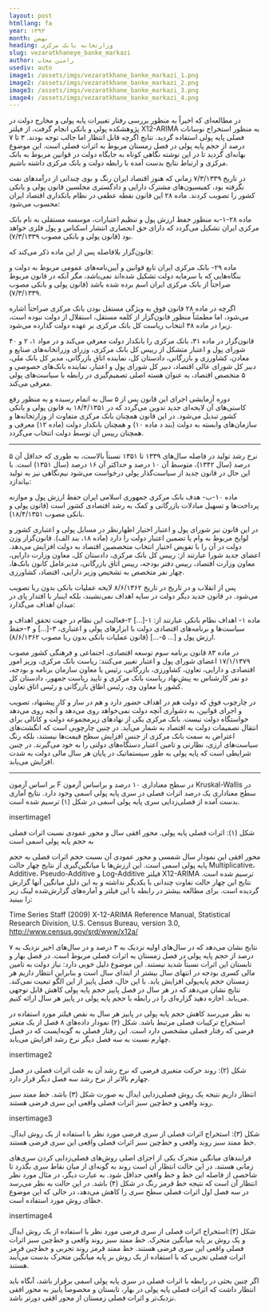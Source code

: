 ```yaml
---
layout: post
htmllang: fa
year: ۱۳۹۳
month: بهمن
heading: وزارتخانه بانک مرکزی
slug: vezaratkhaneye_banke_markazi
author: رامین مجاب
usediv: auto
image1: /assets/imgs/vezaratkhane_banke_markazi_1.png
image2: /assets/imgs/vezaratkhane_banke_markazi_2.png
image3: /assets/imgs/vezaratkhane_banke_markazi_3.png
image4: /assets/imgs/vezaratkhane_banke_markazi_4.png
---
```


در مطالعه‌ای که اخیراً به منظور بررسی رفتار تغییرات پایه پولی و مخارج دولت در پژوهشکده پولی و بانکی انجام گرفت، از فیلتر X12-ARIMA به منظور استخراج نوسانات فصلی پایه پولی استفاده گردید. نتایج اگرچه قابل انتظار اما جالب توجه بودند. ۳ تا ۷ درصد از حجم پایه پولی در فصل زمستان مربوط به اثرات فصلی است. این موضوع بهانه‌ای گردید تا در این نوشته نگاهی کوتاه به جایگاه دولت در قوانین مربوط به بانک مرکزی و ارتباط نتایج بدست آمده با رابطه دولت و بانک مرکزی داشته باشیم.

در تاریخ ۷/۳/۱۳۳۹ زمانی که هنوز اقتصاد ایران رنگ و بوی چندانی از درآمدهای نفت نگرفته بود، کمیسیون‌های مشترک دارایی و دادگستری مجلسین قانون پولی و بانکی کشور را تصویب کردند. ماده ۲۸ این قانون نقطه عطفی در نظام بانکداری اقتصاد ایران محسوب می‌شود:

ماده ۲۸-۱-به منظور حفظ ارزش پول و تنظیم اعتبارات، موسسه مستقلی به نام بانک مرکزی ایران تشکیل می‌گردد که دارای حق انحصاری انتشار اسکناس و پول فلزی خواهد بود (قانون پولی و بانکی مصوب ۷/۳/۱۳۳۹).

قانون‌گزار بلافاصله پس از این ماده ذکر می‌کند که:

ماده ۲۹- بانک مرکزی ایران تابع قوانین و آیین‌نامه‌های عمومی مربوط به دولت و بنگاه‌هایی که با سرمایه دولت تشکیل شده‌اند نمی‌باشد، مگر آنکه در قانون مربوط صراحتاً از بانک مرکزی ایران اسم برده شده باشد (قانون پولی و بانکی مصوب ۷/۳/۱۳۳۹).

اگرچه در ماده ۲۸ قانون فوق به ویژگی مستقل بودن بانک مرکزی صراحتاً اشاره می‌شود، اما مطمئناً منظور قانون‌گزار از کلمه مستقل، استقلال از دولت نبوده است، زیرا در ماده ۳۸ انتخاب ریاست کل بانک مرکزی بر عهده دولت گذارده می‌شود.

قانون‌گزار در ماده ۳۱، بانک مرکزی را بانکدار دولت معرفی می‌کند و در مواد ۱، ۲ و ۴۰ شورای پول و اعتبار متشکل از رییس کل بانک مرکزی، وزرای وزراتخانه‌های صنایع و معادن، کشاورزی و بازرگانی، دادستان کل، نماینده اتاق بازرگانی، مدیر کل بانک ملی، دبیر کل شورای عالی اقتصاد، دبیر کل شورای پول و اعتبار، نماینده بانک‌های خصوصی و ۵ متخصص اقتصاد، به عنوان هسته اصلی تصمیم‌گیری در رابطه با سیاست‌های پولی معرفی می‌کند.

دوره آزمایشی اجرای این قانون پس از ۵ سال به اتمام رسیده و به منظور رفع کاستی‌های آن لایحه‌ای جدید تدوین می‌گردد که در ۱۸/۴/۱۳۵۱ به قانون پولی و بانکی کشور تبدیل می‌شود. در این قانون همچنان بانک مرکزی متفاوت از وزارتخانه‌ها و سازمان‌های وابسته به دولت (بند د ماده ۱۰) و همچنان بانکدار دولت (ماده ۱۲) معرفی و همچنان رییس آن توسط دولت انتخاب می‌گردد.

***

نرخ رشد تولید در فاصله سال‌های ۱۳۳۹ تا ۱۳۵۱ نسبتاً بالاست، به طوری که حداقل آن ۵ درصد (سال ۱۳۴۲)، متوسط آن ۱۰ درصد و حداکثر آن ۱۶ درصد (سال ۱۳۵۱) است. با این حال در قانون جدید از سیاست‌گذار پولی درخواست می‌شود نیم‌نگاهی نیز به تولید بیاندازد:

ماده ۱۰-ب- هدف بانک مرکزی جمهوری اسلامی ایران حفظ ارزش پول و موازنه پرداخت‌ها و تسهیل مبادلات بازرگانی و کمک به رشد اقتصادی کشور است (قانون پولی و بانکی مصوب ۱۸/۴/۱۳۵۱).

در این قانون نیز شورای پول و اعتبار اختیار اظهارنظر در مسايل پولی و اعتباری کشور و لوایح مربوط به وام یا تضمین اعتبار دولت را دارد (ماده ۱۸، بند الف). قانون‌گزار وزن دولت در آن را با تفویض اختیار انتخاب متخصصین اقتصاد به دولت افزایش می‌دهد. اعضای جدید شورا عبارتند از: رییس کل بانک مرکزی، دادستان کل، معاون وزارت دارایی، معاون وزارت اقتصاد، رییس دفتر بودجه، رییس اتاق بازرگانی، مدیرعامل کانون بانک‌ها، چهار نفر متخصص به تشخیص وزیر دارایی، اقتصاد، کشاورزی.

پس از انقلاب و در تاریخ در تاریخ ۸/۶/۱۳۶۲ لایحه عملیات بانکی بدون ربا تصویب می‌شود. در قانون جدید دیگر دولت در سایه اهداف نمی‌نشیند، بلکه اینبار با اقتدار پای در میدان اهداف می‌گذارد:

ماده ۱- اهداف نظام بانکی عبارتند از: ۱-[...] ۲-فعالیت این نظام در جهت تحقق اهداف و سیاست‌ها و برنامه‌های اقتصادی دولت با ابزارهای پولی و اعتباری، ۳-[...] و ۴-حفظ ارزش پول و [... ۵-...] (قانون عملیات بانکی بدون ربا مصوب ۸/۶/۱۳۶۲).

در ماده ۸۳ قانون برنامه سوم توسعه اقتصادی، اجتماعی و فرهنگی کشور  مصوب ۱۷/۱/۱۳۷۹ اعضای شورای پول و اعتبار تغییر می‌کنند: ریاست بانک مرکزی، وزیر امور اقتصادی و دارایی، تعاون، کشاورزی، بازرگانی، رئیس یا معاون سازمان برنامه و بودجه، دو نفر کارشناس به پیش‌نهاد ریاست بانک مرکزی و تایید ریاست جمهور، دادستان کل کشور یا معاون وی، رئیس اطاق بازرگانی و رئیس اتاق تعاون.

در چارچوب فوق که دولت هم در اهداف حضور دارد و هم در ساز و کار پیشنهاد، تصویب و اجرای قوانین، به دشواری آنچه دولت نمی‌خواهد روی می‌دهد و آنچه روی می‌دهد خواستگاه دولت نیست. بانک مرکزی یکی از نهادهای زیرمجموعه دولت و کانالی برای انتقال تصمیمات دولت به اقتصاد به شمار می‌آید. در چنین چارچوبی است که انگشت‌های اعتراض به سمت بانک مرکزی از جنس افزایش سطح قیمت‌ها نیستند، بلکه رنگ سیاست‌های ارزی، نظارتی و تامین اعتبار دستگاه‌های دولتی را به خود می‌گیرند. در چنین شرایطی است که پایه پولی به طور سیستماتیک در پایان هر سال مالی دولت به شدت افزایش می‌یابد.

***

بر اساس آزمون F در سطح معناداری ۱۰ درصد و براساس آزمون Kruskal-Wallis در سطح معناداری یک درصد اثرات فصلی در سری پایه پولی اسمی وجود دارد. نتایج آماری بدست آمده از فصلی‌زدایی سری پایه پولی اسمی در شکل (۱) ترسیم شده است.

insertimage1

شکل (۱): اثرات فصلی پایه پولی. محور افقی سال و محور عمودی نسبت اثرات فصلی به حجم پایه پولی اسمی است

محور افقی این نمودار سال شمسی و محور عمودی آن نسبت حجم اثرات فصلی به حجم پایه پولی اسمی است. این ارزش‌ها با میانگین‌گیری از نتایج چهار حالت Multiplicative، Additive، Pseudo-Additive  و Log-Additive فیلتر X12-ARIMA ترسیم شده است. نتایج این چهار حالت تفاوت چندانی با یکدیگر نداشته و به این دلیل میانگین آنها گزارش گردیده است. برای مطالعه بیشتر در رابطه با این فیلتر و آماره‌های گزارش‌شده لینک زیر را ببینید:

Time Series Staff (2009) X-12-ARIMA Reference Manual, Statistical Research Division, U.S. Census Bureau, version 3.0, http://www.census.gov/srd/www/x12a/

نتایج نشان می‌دهد که در سال‌های اولیه نزدیک به ۳ درصد و در سال‌های اخیر نزدیک به ۷ درصد از حجم پایه پولی در فصل زمستان به اثرات فصلی مربوط است. در فصل بهار و تابستان این اثرات نسبتاً شدید نیستند. این موضوع دلیل خوبی دارد: نیاز دولت به تامین مالی کسری بودجه در انتهای سال بیشتر از ابتدای سال است و بنابراین انتظار داریم هر زمستان حجم پایه‌پولی افزایش یابد. با این حال، فصل پاییز از این الگو تبعیت نمی‌کند. نتایج نشان می‌دهد که در هر سال در فصل پاییز حجم پایه پولی کاهش قابل توجهی می‌یابد. اجازه دهید گزاره‌ای را در رابطه با حجم پایه پولی در پاییز هر سال ارائه کنیم.

به نظر می‌رسد کاهش حجم پایه پولی در پاییز هر سال به نقص فیلتر مورد استفاده در استخراج ترکیبات فصلی مرتبط باشد. شکل (۲) نمودار داده‌های ۸ فصل از یک متغیر فرضی که رفتار فصلی مشخصی دارد است. این رفتار فصلی به گونه‌ایست که در فصل چهارم نسبت به سه فصل دیگر نرخ رشد افزایش می‌یابد.

insertimage2

شکل (۲): روند حرکت متغیری فرضی که نرخ رشد آن به علت اثرات فصلی در فصل چهارم بالاتر از نرخ رشد سه فصل دیگر قرار دارد.

انتظار داریم نتیجه یک روش فصلی‌زدایی ایدآل به صورت شکل (۳) باشد. خط ممتد سبز روند واقعی و خط‌چین سبز اثرات فصلی واقعی این سری فرضی هستند.

insertimage3

شکل (۳): استخراج اثرات فصلی از سری فرضی مورد نظر با استفاده از یک روش ایدآل. خط ممتد سبز روند واقعی و خط‌چین سبز اثرات فصلی واقعی این سری فرضی هستند.

فرایندهای میانگین متحرک یکی از اجزای اصلی روش‌های فصلی‌زدایی کردن سری‌های زمانی هستند. در این حالت انتظار آن است روند به گونه‌ای از میان نقاط سری بگذرد تا شاخصی از فاصله این خط و خط واقعی حداقل شود. به عبارت دیگر، در مثال مورد نظر انتظار آن است که نتیجه خط قرمز رنگ در شکل (۴) باشد. در این حالت به نظر می‌رسد در سه فصل اول اثرات فصلی سطح سری را کاهش می‌دهد، در حالی که این موضوع خطای روش مورد استفاده است.

insertimage4

شکل (۴):استخراج اثرات فصلی از سری فرضی مورد نظر با استفاده از یک روش ایدآل و یک روش بر پایه میانگین متحرک. خط ممتد سبز روند واقعی و خط‌چین سبز اثرات فصلی واقعی این سری فرضی هستند. خط ممتد قرمز روند تجربی و خط‌چین قرمز اثرات فصلی تجربی که با استفاده از یک روش بر پایه میانگین متحرک بدست می‌آیند هستند.

اگر چنین بحثی در رابطه با اثرات فصلی در سری پایه پولی اسمی برقرار باشد، آنگاه باید انتظار داشت که اثرات فصلی پایه پولی در بهار، تابستان و مخصوصاً پاییز به محور افقی نزدیک‌تر و اثرات فصلی زمستان از محور افقی دورتر باشد. 